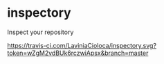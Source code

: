 # inspectory
Inspect your repository

https://travis-ci.com/LaviniaCioloca/inspectory.svg?token=wZgM2vdBUk6rczwiApsx&branch=master
